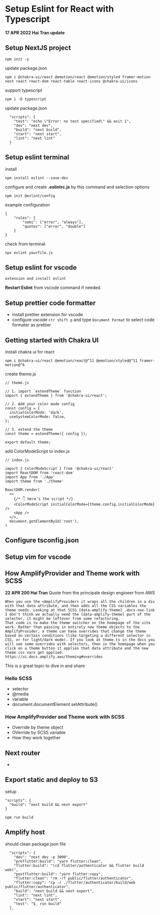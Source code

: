 # Setup Eslint for React with Typescript

**17 APR 2022 Hai Tran update**

## Setup NextJS project

```
npm init -y
```

update package.json

```
npm i @chakra-ui/react @emotion/react @emotion/styled framer-motion next react react-dom react-table react-icons @chakra-ui/icons
```

support typescript

```
npm i -D typescript
```

update package.json

```
  "scripts": {
    "test": "echo \"Error: no test specified\" && exit 1",
    "dev": "next dev",
    "build": "next build",
    "start": "next start",
    "lint": "next lint"
  }
```

## Setup eslint terminal

install

```
npm install eslint --save-dev

```

configure and create **.eslintrc.js** by this command and selection options

```
npm init @eslint/config

```

example configuration

```
{
    "rules": {
        "semi": ["error", "always"],
        "quotes": ["error", "double"]
    }
}

```

check from terminal

```
npx eslint yourfile.js
```

## Setup eslint for vscode

```
extension and install eslint
```

**Restart Eslint** from vscode command if needed.

## Setup prettier code formatter

- install prettier extension for vscode
- configure vscode `ctr shift p` and type `Document Format` to select code formater as prettier

## Getting started with Chakra UI

install chakra ui for react

```
npm i @chakra-ui/react @emotion/react@^11 @emotion/styled@^11 framer-motion@^6
```

create theme.js

```
// theme.js

// 1. import `extendTheme` function
import { extendTheme } from '@chakra-ui/react';

// 2. Add your color mode config
const config = {
  initialColorMode: 'dark',
  useSystemColorMode: false,
};

// 3. extend the theme
const theme = extendTheme({ config });

export default theme;
```

add ColorModeScript to index.js

```
// index.js

import { ColorModeScript } from '@chakra-ui/react'
import ReactDOM from 'react-dom'
import App from './App'
import theme from './theme'

ReactDOM.render(
  <>
    {/* 👇 Here's the script */}
    <ColorModeScript initialColorMode={theme.config.initialColorMode} />
    <App />
  </>,
  document.getElementById('root'),
)
```

## Configure tsconfig.json

## Setup vim for vscode

## How AmplifyProvider and Theme work with SCSS

**22 APR 200 Hai Tran**
Quote from the principale design engineer from AWS

```
When you use the <AmplifyProvider> it wraps all the children in a div with that data attribute, and then adds all the CSS variables the theme needs. Looking at that SCSS [data-amplify-theme] .docs-nav-link I don't think we actually need the [data-amplify-theme] part of the selector, it might be leftover from some refactoring.
That code is to make the theme switcher on the homepage of the site work. Rather than passing in entirely new theme objects to the AmplifyProvider, a theme can have overrides that change the theme based on certain conditions (like targeting a different selector in CSS, or for light/dark mode). If you look at theme.ts in the docs you will see some overrides with selectors, then in the homepage when you click on a theme button it applies that data attribute and the new theme css vars get applied. https://ui.docs.amplify.aws/theming#overrides

```

This is a great topic to dive in and share

### Hello SCSS

- selector
- @media
- variable
- document.documentElement.setAttribute()

### How AmplifyProvider and Theme work with SCSS

- Override by theme object
- OVerride by SCSS variable
- How they work together

## Next router

-

## Export static and deploy to S3

setup

```
"scripts": {
  "build": "next build && next export"
}
```

```
npm run build
```

## Amplify host

should clean package.json file

```
  "scripts": {
    "dev": "next dev -p 3000",
    "preflutter:build": "yarn flutter:clean",
    "flutter:build": "(cd flutter/authenticator && flutter build web)",
    "postflutter:build": "yarn flutter:copy",
    "flutter:clean": "rm -rf public/flutter/authenticator",
    "flutter:copy": "cp -r ./flutter/authenticator/build/web public/flutter/authenticator",
    "build": "next build && next export",
    "lint": "next lint",
    "start": "next start",
    "test": "$_ run build"
  },
```
